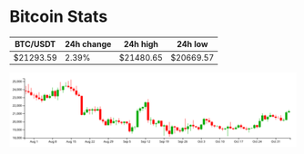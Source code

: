 # Bitcoin Stats

BTC/USDT|24h change|24h high|24h low|
|---|---|---|---|
|$21293.59|2.39%|$21480.65|$20669.57|

<img src="./chart.svg">

